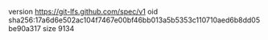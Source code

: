 version https://git-lfs.github.com/spec/v1
oid sha256:17a6d6e502ac104f7467e00bf46bb013a5b5353c110710aed6b8dd05be90a317
size 9134
